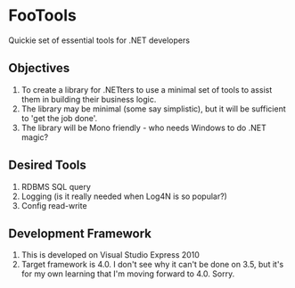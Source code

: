 FooTools
========

Quickie set of essential tools for .NET developers

Objectives
----------

1. To create a library for .NETters to use a minimal set of tools to assist them in building their business logic.
2. The library may be minimal (some say simplistic), but it will be sufficient to 'get the job done'.
3. The library will be Mono friendly - who needs Windows to do .NET magic?

Desired Tools
-------------
1. RDBMS SQL query
2. Logging (is it really needed when Log4N is so popular?)
3. Config read-write

Development Framework
---------------------
1. This is developed on Visual Studio Express 2010
2. Target framework is 4.0. I don't see why it can't be done on 3.5, but it's for my own learning that I'm moving forward to 4.0. Sorry.
